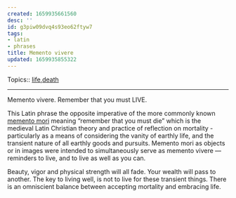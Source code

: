 ```yaml
---
created: 1659935661560
desc: ''
id: g3piw09dvq4s93eo62ftyw7
tags:
- latin
- phrases
title: Memento vivere
updated: 1659935855322
---
```

   
Topics::  [life](../../topics/life.md),[death](../../topics/death.md)   
   
   
---   
   
Memento vivere. Remember that you must LIVE.   
   
This Latin phrase the opposite imperative of the more commonly known [memento mori](../../archive/memento%20mori.md) meaning “remember that you must die” which is the medieval Latin Christian theory and practice of reflection on mortality - particularly as a means of considering the vanity of earthly life, and the transient nature of all earthly goods and pursuits. Memento mori as objects or in images were intended to simultaneously serve as memento vivere — reminders to live, and to live as well as you can.   
   
Beauty, vigor and physical strength will all fade. Your wealth will pass to another. The key to living well, is not to live for these transient things. There is an omniscient balance between accepting mortality and embracing life.